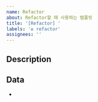 ```yaml
---
name: Refactor
about: Refactor할 때 사용하는 템플릿
title: '[Refactor] '
labels: '♻️ refactor'
assignees: ''
---
```


## Description

<!-- 이 issue에서 수행할 것들을 간단히 적으면 됩니다. 자세한 내용은 PR에 적어주세요.-->

## Data

-
